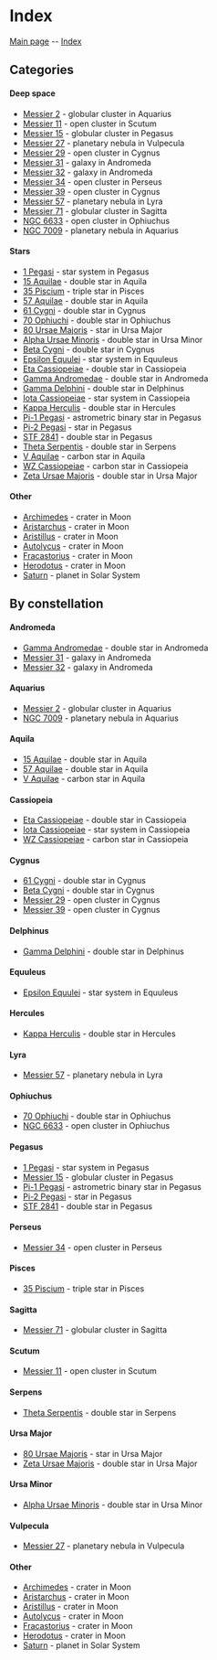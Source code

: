 # Index

[Main page](../index.md) -- [Index](../pages/obj_index.md)

## Categories

#### Deep space

- [Messier 2](../obs/m2-2025-07-28.md) - globular cluster in Aquarius
- [Messier 11](../obs/m11-2025-06-27.md) - open cluster in Scutum
- [Messier 15](../obs/m15-2025-06-30.md) - globular cluster in Pegasus
- [Messier 27](../obs/m27-2025-08-19.md) - planetary nebula in Vulpecula
- [Messier 29](../obs/m29-2025-07-30.md) - open cluster in Cygnus
- [Messier 31](../obs/m31-m32-2025-07-19.md) - galaxy in Andromeda
- [Messier 32](../obs/m31-m32-2025-07-19.md) - galaxy in Andromeda
- [Messier 34](../obs/m34-2025-08-18.md) - open cluster in Perseus
- [Messier 39](../obs/m39-2025-07-30.md) - open cluster in Cygnus
- [Messier 57](../obs/m57-2025-08-19.md) - planetary nebula in Lyra
- [Messier 71](../obs/m71-2025-07-19.md) - globular cluster in Sagitta
- [NGC 6633](../obs/ngc-6633-2025-08-19.md) - open cluster in Ophiuchus
- [NGC 7009](../obs/ngc-7009-2025-06-30.md) - planetary nebula in Aquarius

#### Stars

- [1 Pegasi](../obs/1-peg-2025-08-02.md) - star system in Pegasus
- [15 Aquilae](../obs/15-aql-2025-08-27.md) - double star in Aquila
- [35 Piscium](../obs/35-psc-2025-08-25.md) - triple star in Pisces
- [57 Aquilae](../obs/57-aql-2025-08-28.md) - double star in Aquila
- [61 Cygni](../obs/61-cyg-2025-08-19.md) - double star in Cygnus
- [70 Ophiuchi](../obs/70-oph-2025-08-04.md) - double star in Ophiuchus
- [80 Ursae Majoris](../obs/zeta-uma-80-uma-2025-07-12.md) - star in Ursa Major
- [Alpha Ursae Minoris](../obs/alpha-umi-2025-08-18.md) - double star in Ursa Minor
- [Beta Cygni](../obs/beta-cyg-2025-07-19.md) - double star in Cygnus
- [Epsilon Equulei](../obs/epsilon-equ-2025-07-28.md) - star system in Equuleus
- [Eta Cassiopeiae](../obs/eta-cas-2025-08-04.md) - double star in Cassiopeia
- [Gamma Andromedae](../obs/gamma-and-2025-07-19.md) - double star in Andromeda
- [Gamma Delphini](../obs/gamma-del-2025-06-30.md) - double star in Delphinus
- [Iota Cassiopeiae](../obs/iota-cas-2025-08-28.md) - star system in Cassiopeia
- [Kappa Herculis](../obs/kappa-her-2025-07-14.md) - double star in Hercules
- [Pi-1 Pegasi](../obs/pi-1-peg-pi-2-peg-2025-08-27.md) - astrometric binary star in Pegasus
- [Pi-2 Pegasi](../obs/pi-1-peg-pi-2-peg-2025-08-27.md) - star in Pegasus
- [STF 2841](../obs/stf-2841-2025-08-02.md) - double star in Pegasus
- [Theta Serpentis](../obs/theta-ser-2025-08-06.md) - double star in Serpens
- [V Aquilae](../obs/v-aql-2025-06-27.md) - carbon star in Aquila
- [WZ Cassiopeiae](../obs/wz-cas-2025-06-27.md) - carbon star in Cassiopeia
- [Zeta Ursae Majoris](../obs/zeta-uma-80-uma-2025-07-12.md) - double star in Ursa Major

#### Other

- [Archimedes](../obs/archimedes-aristillus-autolycus-2025-08-14.md) - crater in Moon
- [Aristarchus](../obs/aristarchus-herodotus-2025-09-06.md) - crater in Moon
- [Aristillus](../obs/archimedes-aristillus-autolycus-2025-08-14.md) - crater in Moon
- [Autolycus](../obs/archimedes-aristillus-autolycus-2025-08-14.md) - crater in Moon
- [Fracastorius](../obs/fracastorius-2025-09-11.md) - crater in Moon
- [Herodotus](../obs/aristarchus-herodotus-2025-09-06.md) - crater in Moon
- [Saturn](../obs/saturn-2025-08-06.md) - planet in Solar System


## By constellation

#### Andromeda

- [Gamma Andromedae](../obs/gamma-and-2025-07-19.md) - double star in Andromeda
- [Messier 31](../obs/m31-m32-2025-07-19.md) - galaxy in Andromeda
- [Messier 32](../obs/m31-m32-2025-07-19.md) - galaxy in Andromeda

#### Aquarius

- [Messier 2](../obs/m2-2025-07-28.md) - globular cluster in Aquarius
- [NGC 7009](../obs/ngc-7009-2025-06-30.md) - planetary nebula in Aquarius

#### Aquila

- [15 Aquilae](../obs/15-aql-2025-08-27.md) - double star in Aquila
- [57 Aquilae](../obs/57-aql-2025-08-28.md) - double star in Aquila
- [V Aquilae](../obs/v-aql-2025-06-27.md) - carbon star in Aquila

#### Cassiopeia

- [Eta Cassiopeiae](../obs/eta-cas-2025-08-04.md) - double star in Cassiopeia
- [Iota Cassiopeiae](../obs/iota-cas-2025-08-28.md) - star system in Cassiopeia
- [WZ Cassiopeiae](../obs/wz-cas-2025-06-27.md) - carbon star in Cassiopeia

#### Cygnus

- [61 Cygni](../obs/61-cyg-2025-08-19.md) - double star in Cygnus
- [Beta Cygni](../obs/beta-cyg-2025-07-19.md) - double star in Cygnus
- [Messier 29](../obs/m29-2025-07-30.md) - open cluster in Cygnus
- [Messier 39](../obs/m39-2025-07-30.md) - open cluster in Cygnus

#### Delphinus

- [Gamma Delphini](../obs/gamma-del-2025-06-30.md) - double star in Delphinus

#### Equuleus

- [Epsilon Equulei](../obs/epsilon-equ-2025-07-28.md) - star system in Equuleus

#### Hercules

- [Kappa Herculis](../obs/kappa-her-2025-07-14.md) - double star in Hercules

#### Lyra

- [Messier 57](../obs/m57-2025-08-19.md) - planetary nebula in Lyra

#### Ophiuchus

- [70 Ophiuchi](../obs/70-oph-2025-08-04.md) - double star in Ophiuchus
- [NGC 6633](../obs/ngc-6633-2025-08-19.md) - open cluster in Ophiuchus

#### Pegasus

- [1 Pegasi](../obs/1-peg-2025-08-02.md) - star system in Pegasus
- [Messier 15](../obs/m15-2025-06-30.md) - globular cluster in Pegasus
- [Pi-1 Pegasi](../obs/pi-1-peg-pi-2-peg-2025-08-27.md) - astrometric binary star in Pegasus
- [Pi-2 Pegasi](../obs/pi-1-peg-pi-2-peg-2025-08-27.md) - star in Pegasus
- [STF 2841](../obs/stf-2841-2025-08-02.md) - double star in Pegasus

#### Perseus

- [Messier 34](../obs/m34-2025-08-18.md) - open cluster in Perseus

#### Pisces

- [35 Piscium](../obs/35-psc-2025-08-25.md) - triple star in Pisces

#### Sagitta

- [Messier 71](../obs/m71-2025-07-19.md) - globular cluster in Sagitta

#### Scutum

- [Messier 11](../obs/m11-2025-06-27.md) - open cluster in Scutum

#### Serpens

- [Theta Serpentis](../obs/theta-ser-2025-08-06.md) - double star in Serpens

#### Ursa Major

- [80 Ursae Majoris](../obs/zeta-uma-80-uma-2025-07-12.md) - star in Ursa Major
- [Zeta Ursae Majoris](../obs/zeta-uma-80-uma-2025-07-12.md) - double star in Ursa Major

#### Ursa Minor

- [Alpha Ursae Minoris](../obs/alpha-umi-2025-08-18.md) - double star in Ursa Minor

#### Vulpecula

- [Messier 27](../obs/m27-2025-08-19.md) - planetary nebula in Vulpecula

#### Other

- [Archimedes](../obs/archimedes-aristillus-autolycus-2025-08-14.md) - crater in Moon
- [Aristarchus](../obs/aristarchus-herodotus-2025-09-06.md) - crater in Moon
- [Aristillus](../obs/archimedes-aristillus-autolycus-2025-08-14.md) - crater in Moon
- [Autolycus](../obs/archimedes-aristillus-autolycus-2025-08-14.md) - crater in Moon
- [Fracastorius](../obs/fracastorius-2025-09-11.md) - crater in Moon
- [Herodotus](../obs/aristarchus-herodotus-2025-09-06.md) - crater in Moon
- [Saturn](../obs/saturn-2025-08-06.md) - planet in Solar System


